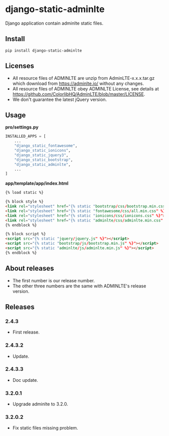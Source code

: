 # django-static-adminlte

Django application contain adminlte static files.

## Install

```
pip install django-static-adminlte
```

## Licenses

- All resource files of ADMINLTE are unzip from AdminLTE-x.x.x.tar.gz which download from https://adminlte.io/ without any changes.
- All resource files of ADMINLTE obey ADMINLTE License, see details at https://github.com/ColorlibHQ/AdminLTE/blob/master/LICENSE.
- We don't guarantee the latest jQuery version.


## Usage

**pro/settings.py**

```python
INSTALLED_APPS = [
    ...
    "django_static_fontawesome",
    "django_static_ionicons",
    "django_static_jquery3",
    "django_static_bootstrap",
    "django_static_adminlte",
    ...
]
```

**app/template/app/index.html**

```html
{% load static %}

{% block style %}
<link rel="stylesheet" href="{% static "bootstrap/css/bootstrap.min.css" %}">
<link rel="stylesheet" href="{% static "fontawesome/css/all.min.css" %}">
<link rel="stylesheet" href="{% static "ionicons/css/ionicons.css" %}">
<link rel="stylesheet" href="{% static "adminlte/css/adminlte.min.css" %}">
{% endblock %}

{% block script %}
<script src="{% static "jquery/jquery.js" %}"></script>
<script src="{% static "bootstrap/js/bootstrap.min.js" %}"></script>
<script src="{% static "adminlte/js/adminlte.min.js" %}"></script>
{% endblock %}

```

## About releases

- The first number is our release number.
- The other three numbers are the same with ADMINLTE's release version.

## Releases

### 2.4.3

- First release.

### 2.4.3.2

- Update.

### 2.4.3.3

- Doc update.

### 3.2.0.1

- Upgrade adminlte to 3.2.0.

### 3.2.0.2

- Fix static files missing problem.
